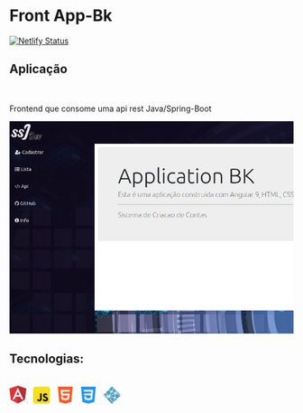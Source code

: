# Front App-Bk

[![Netlify Status](https://api.netlify.com/api/v1/badges/922c9365-bc26-4884-a2e0-410d623728c6/deploy-status)](https://app-bk.netlify.app/)


## Aplicação
<br>

Frontend que consome uma api rest Java/Spring-Boot
<br>

<img src="./src/assets/images/thumbnail.png">

<br>

## Tecnologias:

<br/>

<img src="./src/assets/images/angular-icon-1.svg" width="30" />
&nbsp;
<img src="./src/assets/images/javascript.svg" width="30"/>
&nbsp;
<img src="./src/assets/images/html5color.svg" width="30"/>
&nbsp;
<img src="./src/assets/images/css3color.svg" width="30"/>
&nbsp;
<img src="./src/assets/images/netlify-icon.svg" width="30"/>
<br>
